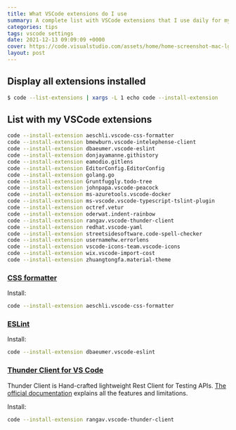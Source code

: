 ```yaml
---
title: What VSCode extensions do I use
summary: A complete list with VSCode extensions that I use daily for my work environment. Check how to display yours and how to install extensions from command line.
categories: tips
tags: vscode settings
date: 2021-12-13 09:09:09 +0000
cover: https://code.visualstudio.com/assets/home/home-screenshot-mac-lg-2x.png
layout: post
---
```


## Display all extensions installed

```bash
$ code --list-extensions | xargs -L 1 echo code --install-extension
```

## List with my VSCode extensions


```sh
code --install-extension aeschli.vscode-css-formatter
code --install-extension bmewburn.vscode-intelephense-client
code --install-extension dbaeumer.vscode-eslint
code --install-extension donjayamanne.githistory
code --install-extension eamodio.gitlens
code --install-extension EditorConfig.EditorConfig
code --install-extension golang.go
code --install-extension Gruntfuggly.todo-tree
code --install-extension johnpapa.vscode-peacock
code --install-extension ms-azuretools.vscode-docker
code --install-extension ms-vscode.vscode-typescript-tslint-plugin
code --install-extension octref.vetur
code --install-extension oderwat.indent-rainbow
code --install-extension rangav.vscode-thunder-client
code --install-extension redhat.vscode-yaml
code --install-extension streetsidesoftware.code-spell-checker
code --install-extension usernamehw.errorlens
code --install-extension vscode-icons-team.vscode-icons
code --install-extension wix.vscode-import-cost
code --install-extension zhuangtongfa.material-theme
```

### <a href="https://marketplace.visualstudio.com/items?itemName=aeschli.vscode-css-formatter" target="_blank">CSS formatter</a>

Install:

```sh
code --install-extension aeschli.vscode-css-formatter
```

### <a href="https://marketplace.visualstudio.com/items?itemName=dbaeumer.vscode-eslint" target="_blank">ESLint</a>

Install:

```sh
code --install-extension dbaeumer.vscode-eslint
```

### <a href="https://marketplace.visualstudio.com/items?itemName=rangav.vscode-thunder-client" target="_blank">Thunder Client for VS Code</a>

Thunder Client is Hand-crafted lightweight Rest Client for Testing APIs. <a href="https://github.com/rangav/thunder-client-support" target="_blank">The official documentation</a> explains all the features and limitations.

Install:

```sh
code --install-extension rangav.vscode-thunder-client
```
